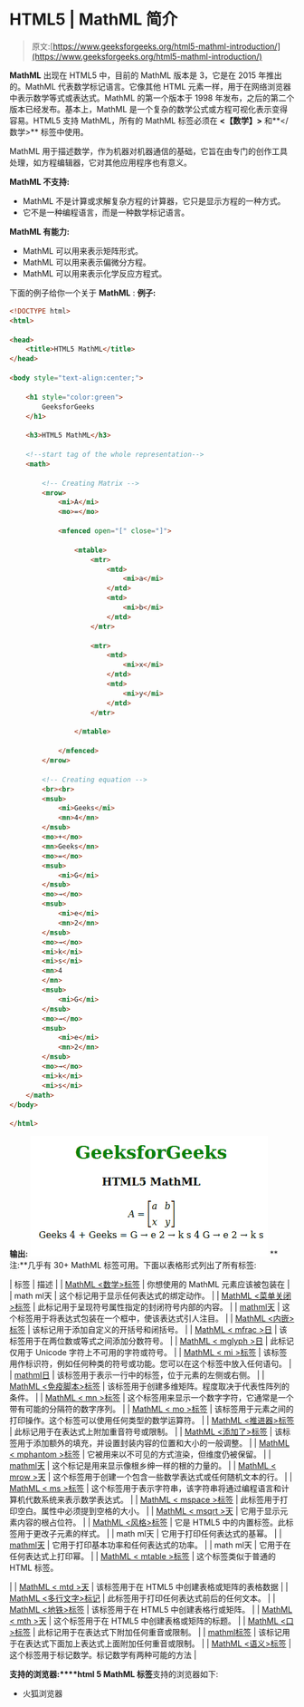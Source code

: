 # HTML5 | MathML 简介

> 原文:[https://www.geeksforgeeks.org/html5-mathml-introduction/](https://www.geeksforgeeks.org/html5-mathml-introduction/)

**MathML** 出现在 HTML5 中，目前的 MathML 版本是 3，它是在 2015 年推出的。MathML 代表数学标记语言。它像其他 HTML 元素一样，用于在网络浏览器中表示数学等式或表达式。MathML 的第一个版本于 1998 年发布，之后的第二个版本已经发布。基本上，MathML 是一个复杂的数学公式或方程可视化表示变得容易。HTML5 支持 MathML，所有的 MathML 标签必须在 **<【数学】>** 和**</数学>** 标签中使用。

MathML 用于描述数学，作为机器对机器通信的基础，它旨在由专门的创作工具处理，如方程编辑器，它对其他应用程序也有意义。

**MathML 不支持:**

*   MathML 不是计算或求解复杂方程的计算器，它只是显示方程的一种方式。
*   它不是一种编程语言，而是一种数学标记语言。

**MathML 有能力:**

*   MathML 可以用来表示矩阵形式。
*   MathML 可以用来表示偏微分方程。
*   MathML 可以用来表示化学反应方程式。

下面的例子给你一个关于 **MathML** :
**例子:**

```html
<!DOCTYPE html>
<html>

<head>
    <title>HTML5 MathML</title>
</head>

<body style="text-align:center;">

    <h1 style="color:green"> 
        GeeksforGeeks 
    </h1>

    <h3>HTML5 MathML</h3>

    <!--start tag of the whole representation-->
    <math>

        <!-- Creating Matrix -->
        <mrow>
            <mi>A</mi>
            <mo>=</mo>

            <mfenced open="[" close="]">

                <mtable>
                    <mtr>
                        <mtd>
                            <mi>a</mi>
                        </mtd>
                        <mtd>
                            <mi>b</mi>
                        </mtd>
                    </mtr>

                    <mtr>
                        <mtd>
                            <mi>x</mi>
                        </mtd>
                        <mtd>
                            <mi>y</mi>
                        </mtd>
                    </mtr>

                </mtable>

            </mfenced>
        </mrow>

        <!-- Creating equation -->
        <br><br>
        <msub>
            <mi>Geeks</mi>
            <mn>4</mn>
        </msub>
        <mo>+</mo>
        <mn>Geeks</mn>
        <mo>=</mo>
        <msub>
            <mi>G</mi>
        </msub>
        <mo>→</mo>
        <msub>
            <mi>e</mi>
            <mn>2</mn>
        </msub>
        <mo>→</mo>
        <mi>k</mi>
        <mi>s</mi>
        <mn>4
        </mn>
        <msub>
            <mi>G</mi>
        </msub>
        <mo>→</mo>
        <msub>
            <mi>e</mi>
            <mn>2</mn>
        </msub>
        <mo>→</mo>
        <mi>k</mi>
        <mi>s</mi>
    </math>
</body>

</html>
```

**输出:**
![](img/2bd166c025f040b326550042991c9be2.png)
**注:**几乎有 30+ MathML 标签可用。下面以表格形式列出了所有标签:

| 标签 | 描述 |
| [MathML <数学>标签](https://www.geeksforgeeks.org/html5-mathml-math-tag/) | 你想使用的 MathML 元素应该被包装在<math>标签里面。</math> |
| math ml<maction>天 | 这个标记用于显示任何表达式的绑定动作。 |
| [MathML <菜单关闭>标签](https://www.geeksforgeeks.org/html5-mathml-menclose-tag/) | 此标记用于呈现符号属性指定的封闭符号内部的内容。 |
| [mathml<mererror>天](https://www.geeksforgeeks.org/html5-mathml-merror-tag/) | 这个标签用于将表达式包装在一个框中，使该表达式引人注目。 |
| [MathML <内嵌>标签](https://www.geeksforgeeks.org/html5-mathml-mfenched-tag/) | 该标记用于添加自定义的开括号和闭括号。 |
| [MathML < mfrac >日](https://www.geeksforgeeks.org/html5-mathml-mfrac-tag/) | 该标签用于在两位数或等式之间添加分数符号。 |
| [MathML < mglyph >日](https://www.geeksforgeeks.org/html5-mathml-mglyph-tag/) | 此标记仅用于 Unicode 字符上不可用的字符或符号。 |
| [MathML < mi >标签](https://www.geeksforgeeks.org/html5-mathml-mi-tag/) | 该标签用作标识符，例如任何种类的符号或功能。您可以在这个标签中放入任何语句。 |
| [mathml<mlbeledr>日](https://www.geeksforgeeks.org/html5-mathml-mlabeledtr-tag/) | 该标签用于表示一行中的标签，位于<mtable>元素的左侧或右侧。</mtable> |
| [MathML <免疫脚本>标签](https://www.geeksforgeeks.org/html5-mathml-mmultiscripts-tag/) | 该标签用于创建多维矩阵。程度取决于代表性阵列的条件。 |
| [MathML < mn >标签](https://www.geeksforgeeks.org/html5-mathml-mn-tag/) | 这个标签用来显示一个数字字符，它通常是一个带有可能的分隔符的数字序列。 |
| [MathML < mo >标签](https://www.geeksforgeeks.org/html5-mathml-mo-tag/) | 该标签用于元素之间的打印操作。这个标签可以使用任何类型的数学运算符。 |
| [MathML <推进器>标签](https://www.geeksforgeeks.org/html5-mathml-mover-tag/) | 此标记用于在表达式上附加重音符号或限制。 |
| [MathML <添加了>标签](https://www.geeksforgeeks.org/html5-mathml-mpadded-tag/) | 该标签用于添加额外的填充，并设置封装内容的位置和大小的一般调整。 |
| [MathML < mphantom >标签](https://www.geeksforgeeks.org/html5-mathml-mphantom-tag/) | 它被用来以不可见的方式渲染，但维度仍被保留。 |
| [mathml<mrboot>天](https://www.geeksforgeeks.org/html5-mathml-mroot-tag/) | 这个标记是用来显示像根乡绅一样的根的力量的。 |
| [MathML < mrow >天](https://www.geeksforgeeks.org/html5-mathml-mrow-tag/) | 这个标签用于创建一个包含一些数学表达式或任何随机文本的行。 |
| [MathML < ms >标签](https://www.geeksforgeeks.org/html5-mathml-ms-tag/) | 这个标签用于表示字符串，该字符串将通过编程语言和计算机代数系统来表示数学表达式。 |
| [MathML < mspace >标签](https://www.geeksforgeeks.org/html5-mathml-mspace-tag/) | 此标签用于打印空白。属性中必须提到空格的大小。 |
| [MathML < msqrt >天](https://www.geeksforgeeks.org/html5-mathml-msqrt-tag/) | 它用于显示元素内容的根占位符。 |
| [MathML <风格>标签](https://www.geeksforgeeks.org/html5-mathml-style-tag/) | 它是 HTML5 中的内置标签。此标签用于更改子元素的样式。 |
| math ml<msub>天 | 它用于打印任何表达式的基幂。 |
| [mathml<mssubup>天](https://www.geeksforgeeks.org/html5-mathml-msubsup-tag/) | 它用于打印基本功率和任何表达式的功率。 |
| math ml<msup>天 | 它用于在任何表达式上打印幂。 |
| [MathML < mtable >标签](https://www.geeksforgeeks.org/html5-mathml-mtable-tag/) | 这个标签类似于普通的 HTML 标签。

 |
| [MathML < mtd >天](https://www.geeksforgeeks.org/html5-mathml-mtd-tag/) | 该标签用于在 HTML5 中创建表格或矩阵的表格数据 |
| [MathML <多行文字>标记](https://www.geeksforgeeks.org/html5-mathml-mtext-tag/) | 此标签用于打印任何表达式前后的任何文本。 |
| [MathML <地铁>标签](https://www.geeksforgeeks.org/html5-mathml-mtr-tag/) | 该标签用于在 HTML5 中创建表格行或矩阵。 |
| [MathML < mth >天](https://www.geeksforgeeks.org/html5-mathml-mth-tag/) | 这个标签用于在 HTML5 中创建表格或矩阵的标题。 |
| [MathML <口>标签](https://www.geeksforgeeks.org/html5-mathml-munder-tag/) | 此标记用于在表达式下附加任何重音或限制。 |
| [mathml<munder>标签](https://www.geeksforgeeks.org/html5-mathml-munderover-tag/) | 该标记用于在表达式下面加上表达式上面附加任何重音或限制。 |
| [MathML <语义>标签](https://www.geeksforgeeks.org/html5-mathml-semantics-tag/) | 这个标签用于标记数学。标记数学有两种可能的方法 |

**支持的浏览器:****html 5 MathML 标签**支持的浏览器如下:

*   火狐浏览器